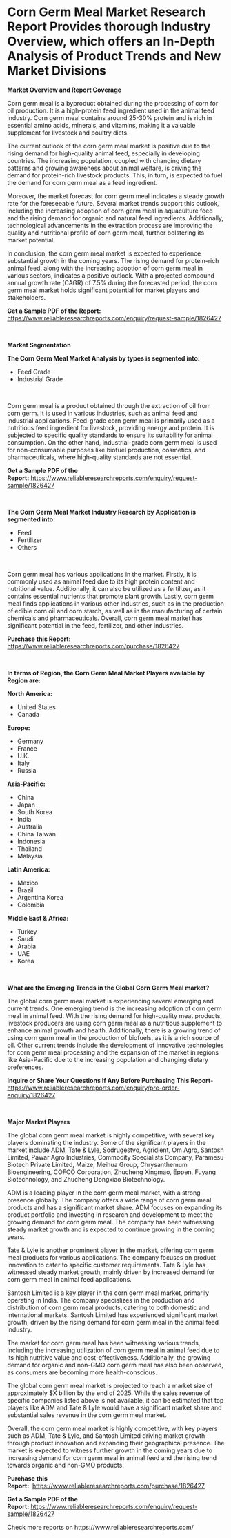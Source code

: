 <p><h1>Corn Germ Meal Market Research Report Provides thorough Industry Overview, which offers an In-Depth Analysis of Product Trends and New Market Divisions</h1></p><p><strong>Market Overview and Report Coverage</strong></p>
<p><p>Corn germ meal is a byproduct obtained during the processing of corn for oil production. It is a high-protein feed ingredient used in the animal feed industry. Corn germ meal contains around 25-30% protein and is rich in essential amino acids, minerals, and vitamins, making it a valuable supplement for livestock and poultry diets.</p><p>The current outlook of the corn germ meal market is positive due to the rising demand for high-quality animal feed, especially in developing countries. The increasing population, coupled with changing dietary patterns and growing awareness about animal welfare, is driving the demand for protein-rich livestock products. This, in turn, is expected to fuel the demand for corn germ meal as a feed ingredient.</p><p>Moreover, the market forecast for corn germ meal indicates a steady growth rate for the foreseeable future. Several market trends support this outlook, including the increasing adoption of corn germ meal in aquaculture feed and the rising demand for organic and natural feed ingredients. Additionally, technological advancements in the extraction process are improving the quality and nutritional profile of corn germ meal, further bolstering its market potential.</p><p>In conclusion, the corn germ meal market is expected to experience substantial growth in the coming years. The rising demand for protein-rich animal feed, along with the increasing adoption of corn germ meal in various sectors, indicates a positive outlook. With a projected compound annual growth rate (CAGR) of 7.5% during the forecasted period, the corn germ meal market holds significant potential for market players and stakeholders.</p></p>
<p><strong>Get a Sample PDF of the Report:</strong> <a href="https://www.reliableresearchreports.com/enquiry/request-sample/1826427">https://www.reliableresearchreports.com/enquiry/request-sample/1826427</a></p>
<p>&nbsp;</p>
<p><strong>Market Segmentation</strong></p>
<p><strong>The Corn Germ Meal Market Analysis by types is segmented into:</strong></p>
<p><ul><li>Feed Grade</li><li>Industrial Grade</li></ul></p>
<p>&nbsp;</p>
<p><p>Corn germ meal is a product obtained through the extraction of oil from corn germ. It is used in various industries, such as animal feed and industrial applications. Feed-grade corn germ meal is primarily used as a nutritious feed ingredient for livestock, providing energy and protein. It is subjected to specific quality standards to ensure its suitability for animal consumption. On the other hand, industrial-grade corn germ meal is used for non-consumable purposes like biofuel production, cosmetics, and pharmaceuticals, where high-quality standards are not essential.</p></p>
<p><strong>Get a Sample PDF of the Report:</strong>&nbsp;<a href="https://www.reliableresearchreports.com/enquiry/request-sample/1826427">https://www.reliableresearchreports.com/enquiry/request-sample/1826427</a></p>
<p>&nbsp;</p>
<p><strong>The Corn Germ Meal Market Industry Research by Application is segmented into:</strong></p>
<p><ul><li>Feed</li><li>Fertilizer</li><li>Others</li></ul></p>
<p>&nbsp;</p>
<p><p>Corn germ meal has various applications in the market. Firstly, it is commonly used as animal feed due to its high protein content and nutritional value. Additionally, it can also be utilized as a fertilizer, as it contains essential nutrients that promote plant growth. Lastly, corn germ meal finds applications in various other industries, such as in the production of edible corn oil and corn starch, as well as in the manufacturing of certain chemicals and pharmaceuticals. Overall, corn germ meal market has significant potential in the feed, fertilizer, and other industries.</p></p>
<p><strong>Purchase this Report:</strong>&nbsp; <a href="https://www.reliableresearchreports.com/purchase/1826427">https://www.reliableresearchreports.com/purchase/1826427</a></p>
<p>&nbsp;</p>
<p><strong>In terms of Region, the Corn Germ Meal Market Players available by Region are:</strong></p>
<p>
    <p> <strong> North America: </strong>
        <ul>
            <li>United States</li>
            <li>Canada</li>
        </ul>
        </p> 
    <p> <strong> Europe: </strong>
        <ul>
            <li>Germany</li>
            <li>France</li>
            <li>U.K.</li>
            <li>Italy</li>
            <li>Russia</li>
        </ul>
        </p> 
    <p> <strong> Asia-Pacific: </strong>
        <ul>
            <li>China</li>
            <li>Japan</li>
            <li>South Korea</li>
            <li>India</li>
            <li>Australia</li>
            <li>China Taiwan</li>
            <li>Indonesia</li>
            <li>Thailand</li>
            <li>Malaysia</li>
        </ul>
        </p> 
    <p> <strong> Latin America: </strong>
        <ul>
            <li>Mexico</li>
            <li>Brazil</li>
            <li>Argentina Korea</li>
            <li>Colombia</li>
        </ul>
        </p> 
    <p> <strong> Middle East & Africa: </strong>
        <ul>
            <li>Turkey</li>
            <li>Saudi</li>
            <li>Arabia</li>
            <li>UAE</li>
            <li>Korea</li>
        </ul>
    </p>
    </p>
<p>&nbsp;</p>
<p><strong>What are the Emerging Trends in the Global Corn Germ Meal market?</strong></p>
<p><p>The global corn germ meal market is experiencing several emerging and current trends. One emerging trend is the increasing adoption of corn germ meal in animal feed. With the rising demand for high-quality meat products, livestock producers are using corn germ meal as a nutritious supplement to enhance animal growth and health. Additionally, there is a growing trend of using corn germ meal in the production of biofuels, as it is a rich source of oil. Other current trends include the development of innovative technologies for corn germ meal processing and the expansion of the market in regions like Asia-Pacific due to the increasing population and changing dietary preferences.</p></p>
<p><strong>Inquire or Share Your Questions If Any Before Purchasing This Report</strong>- <a href="https://www.reliableresearchreports.com/enquiry/pre-order-enquiry/1826427">https://www.reliableresearchreports.com/enquiry/pre-order-enquiry/1826427</a></p>
<p>&nbsp;</p>
<p><strong>Major Market Players</strong></p>
<p><p>The global corn germ meal market is highly competitive, with several key players dominating the industry. Some of the significant players in the market include ADM, Tate & Lyle, Sodrugestvo, Agridient, Om Agro, Santosh Limited, Pawar Agro Industries, Commodity Specialists Company, Paramesu Biotech Private Limited, Maize, Meihua Group, Chrysanthemum Bioengineering, COFCO Corporation, Zhucheng Xingmao, Eppen, Fuyang Biotechnology, and Zhucheng Dongxiao Biotechnology.</p><p>ADM is a leading player in the corn germ meal market, with a strong presence globally. The company offers a wide range of corn germ meal products and has a significant market share. ADM focuses on expanding its product portfolio and investing in research and development to meet the growing demand for corn germ meal. The company has been witnessing steady market growth and is expected to continue growing in the coming years.</p><p>Tate & Lyle is another prominent player in the market, offering corn germ meal products for various applications. The company focuses on product innovation to cater to specific customer requirements. Tate & Lyle has witnessed steady market growth, mainly driven by increased demand for corn germ meal in animal feed applications.</p><p>Santosh Limited is a key player in the corn germ meal market, primarily operating in India. The company specializes in the production and distribution of corn germ meal products, catering to both domestic and international markets. Santosh Limited has experienced significant market growth, driven by the rising demand for corn germ meal in the animal feed industry.</p><p>The market for corn germ meal has been witnessing various trends, including the increasing utilization of corn germ meal in animal feed due to its high nutritive value and cost-effectiveness. Additionally, the growing demand for organic and non-GMO corn germ meal has also been observed, as consumers are becoming more health-conscious.</p><p>The global corn germ meal market is projected to reach a market size of approximately $X billion by the end of 2025. While the sales revenue of specific companies listed above is not available, it can be estimated that top players like ADM and Tate & Lyle would have a significant market share and substantial sales revenue in the corn germ meal market.</p><p>Overall, the corn germ meal market is highly competitive, with key players such as ADM, Tate & Lyle, and Santosh Limited driving market growth through product innovation and expanding their geographical presence. The market is expected to witness further growth in the coming years due to increasing demand for corn germ meal in animal feed and the rising trend towards organic and non-GMO products.</p></p>
<p><strong>Purchase this Report:</strong>&nbsp;&nbsp;<a href="https://www.reliableresearchreports.com/purchase/1826427">https://www.reliableresearchreports.com/purchase/1826427</a></p>
<p></p>
<p><strong>Get a Sample PDF of the Report:</strong>&nbsp;<a href="https://www.reliableresearchreports.com/enquiry/request-sample/1826427">https://www.reliableresearchreports.com/enquiry/request-sample/1826427</a></p>
<p>Check more reports on https://www.reliableresearchreports.com/</p>